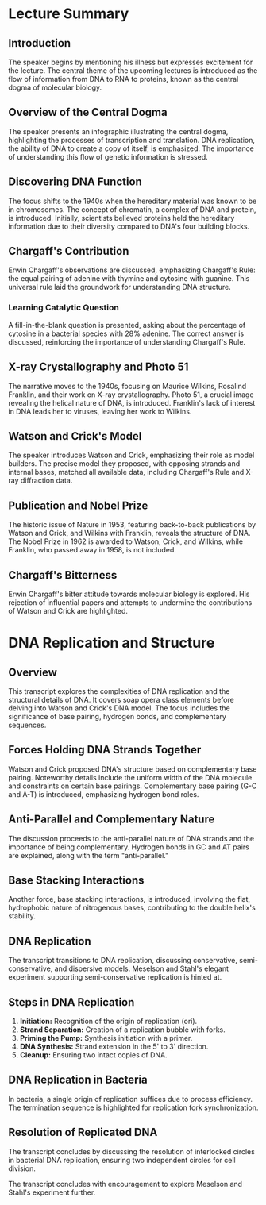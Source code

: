 # Lecture Summary

## Introduction
The speaker begins by mentioning his illness but expresses excitement for the lecture. The central theme of the upcoming lectures is introduced as the flow of information from DNA to RNA to proteins, known as the central dogma of molecular biology.

## Overview of the Central Dogma
The speaker presents an infographic illustrating the central dogma, highlighting the processes of transcription and translation. DNA replication, the ability of DNA to create a copy of itself, is emphasized. The importance of understanding this flow of genetic information is stressed.

## Discovering DNA Function
The focus shifts to the 1940s when the hereditary material was known to be in chromosomes. The concept of chromatin, a complex of DNA and protein, is introduced. Initially, scientists believed proteins held the hereditary information due to their diversity compared to DNA's four building blocks.

## Chargaff's Contribution
Erwin Chargaff's observations are discussed, emphasizing Chargaff's Rule: the equal pairing of adenine with thymine and cytosine with guanine. This universal rule laid the groundwork for understanding DNA structure.

### Learning Catalytic Question
A fill-in-the-blank question is presented, asking about the percentage of cytosine in a bacterial species with 28% adenine. The correct answer is discussed, reinforcing the importance of understanding Chargaff's Rule.

## X-ray Crystallography and Photo 51
The narrative moves to the 1940s, focusing on Maurice Wilkins, Rosalind Franklin, and their work on X-ray crystallography. Photo 51, a crucial image revealing the helical nature of DNA, is introduced. Franklin's lack of interest in DNA leads her to viruses, leaving her work to Wilkins.

## Watson and Crick's Model
The speaker introduces Watson and Crick, emphasizing their role as model builders. The precise model they proposed, with opposing strands and internal bases, matched all available data, including Chargaff's Rule and X-ray diffraction data.

## Publication and Nobel Prize
The historic issue of Nature in 1953, featuring back-to-back publications by Watson and Crick, and Wilkins with Franklin, reveals the structure of DNA. The Nobel Prize in 1962 is awarded to Watson, Crick, and Wilkins, while Franklin, who passed away in 1958, is not included.

## Chargaff's Bitterness
Erwin Chargaff's bitter attitude towards molecular biology is explored. His rejection of influential papers and attempts to undermine the contributions of Watson and Crick are highlighted.

# DNA Replication and Structure

## Overview
This transcript explores the complexities of DNA replication and the structural details of DNA. It covers soap opera class elements before delving into Watson and Crick's DNA model. The focus includes the significance of base pairing, hydrogen bonds, and complementary sequences.

## Forces Holding DNA Strands Together
Watson and Crick proposed DNA's structure based on complementary base pairing. Noteworthy details include the uniform width of the DNA molecule and constraints on certain base pairings. Complementary base pairing (G-C and A-T) is introduced, emphasizing hydrogen bond roles.

## Anti-Parallel and Complementary Nature
The discussion proceeds to the anti-parallel nature of DNA strands and the importance of being complementary. Hydrogen bonds in GC and AT pairs are explained, along with the term "anti-parallel."

## Base Stacking Interactions
Another force, base stacking interactions, is introduced, involving the flat, hydrophobic nature of nitrogenous bases, contributing to the double helix's stability.

## DNA Replication
The transcript transitions to DNA replication, discussing conservative, semi-conservative, and dispersive models. Meselson and Stahl's elegant experiment supporting semi-conservative replication is hinted at.

## Steps in DNA Replication
1. **Initiation:** Recognition of the origin of replication (ori).
2. **Strand Separation:** Creation of a replication bubble with forks.
3. **Priming the Pump:** Synthesis initiation with a primer.
4. **DNA Synthesis:** Strand extension in the 5' to 3' direction.
5. **Cleanup:** Ensuring two intact copies of DNA.

## DNA Replication in Bacteria
In bacteria, a single origin of replication suffices due to process efficiency. The termination sequence is highlighted for replication fork synchronization.

## Resolution of Replicated DNA
The transcript concludes by discussing the resolution of interlocked circles in bacterial DNA replication, ensuring two independent circles for cell division.

The transcript concludes with encouragement to explore Meselson and Stahl's experiment further.
